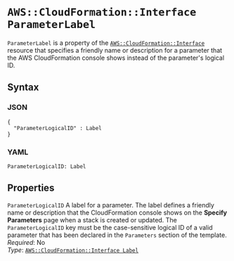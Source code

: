 # `AWS::CloudFormation::Interface ParameterLabel`<a name="aws-properties-cloudformation-interface-parameterlabel"></a>

`ParameterLabel` is a property of the [`AWS::CloudFormation::Interface`](aws-resource-cloudformation-interface.md) resource that specifies a friendly name or description for a parameter that the AWS CloudFormation console shows instead of the parameter's logical ID\.

## Syntax<a name="w11155ab1c23c15c15c27c27b5"></a>

### JSON<a name="aws-properties-cloudformation-interface-parameterlabel-syntax.json"></a>

```
{
  "ParameterLogicalID" : Label
}
```

### YAML<a name="aws-properties-cloudformation-interface-parameterlabel-syntax.yaml"></a>

```
ParameterLogicalID: Label
```

## Properties<a name="w11155ab1c23c15c15c27c27b7"></a>

`ParameterLogicalID`  <a name="cfn-cloudformation-interface-parameterlabel-parameterlogicalid"></a>
A label for a parameter\. The label defines a friendly name or description that the CloudFormation console shows on the **Specify Parameters** page when a stack is created or updated\. The `ParameterLogicalID` key must be the case\-sensitive logical ID of a valid parameter that has been declared in the `Parameters` section of the template\.  
*Required*: No  
*Type*: [`AWS::CloudFormation::Interface Label`](aws-properties-cloudformation-interface-label.md)